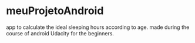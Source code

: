 # meuProjetoAndroid
app to calculate the ideal sleeping hours according to age.
made during the course of android Udacity for the beginners.
